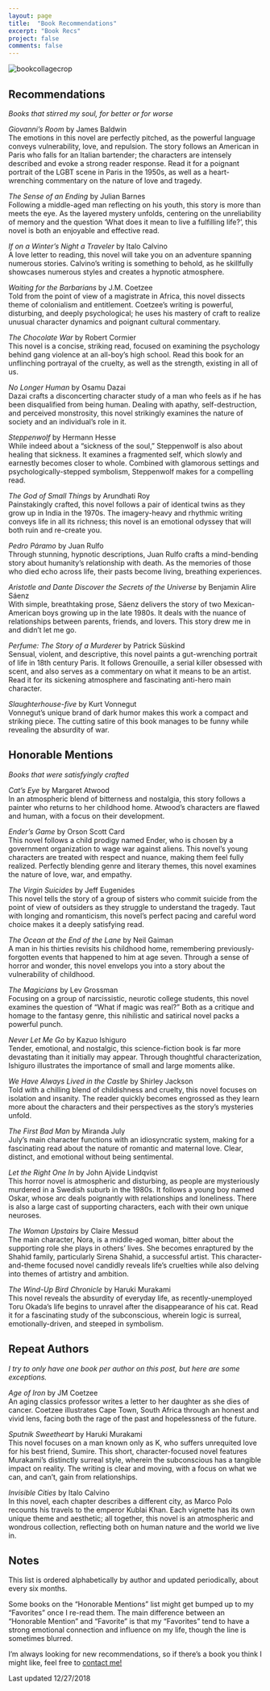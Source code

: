 ```yaml
---
layout: page
title:  "Book Recommendations"
excerpt: "Book Recs"
project: false
comments: false
---
```


![bookcollagecrop](https://i.imgur.com/mIS4d8M.png)

<p class="aligncenter"> 
<h2>Recommendations</h2>
  <i>Books that stirred my soul, for better or for worse</i>
</p>
      
<i>Giovanni’s Room</i> by James Baldwin  
The emotions in this novel are perfectly pitched, as the powerful language conveys vulnerability, love, and repulsion. The story follows an American in Paris who falls for an Italian bartender; the characters are intensely described and evoke a strong reader response. Read it for a poignant portrait of the LGBT scene in Paris in the 1950s, as well as a heart-wrenching commentary on the nature of love and tragedy.  
  
<i>The Sense of an Ending</i> by Julian Barnes  
Following a middle-aged man reflecting on his youth, this story is more than meets the eye. As the layered mystery unfolds, centering on the unreliability of memory and the question ‘What does it mean to live a fulfilling life?’, this novel is both an enjoyable and effective read.  
  
<i>If on a Winter’s Night a Traveler</i> by Italo Calvino  
A love letter to reading, this novel will take you on an adventure spanning numerous stories. Calvino’s writing is something to behold, as he skillfully showcases numerous styles and creates a hypnotic atmosphere.  
  
<i>Waiting for the Barbarians</i> by J.M. Coetzee  
Told from the point of view of a magistrate in Africa, this novel dissects theme of colonialism and entitlement. Coetzee’s writing is powerful, disturbing, and deeply psychological; he uses his mastery of craft to realize unusual character dynamics and poignant cultural commentary.  
  
<i>The Chocolate War</i> by Robert Cormier  
This novel is a concise, striking read, focused on examining the psychology behind gang violence at an all-boy’s high school. Read this book for an unflinching portrayal of the cruelty, as well as the strength, existing in all of us.  

<i>No Longer Human</i> by Osamu Dazai  
Dazai crafts a disconcerting character study of a man who feels as if he has been disqualified from being human. Dealing with apathy, self-destruction, and perceived monstrosity, this novel strikingly examines the nature of society and an individual’s role in it.  

<i>Steppenwolf</i> by Hermann Hesse  
While indeed about a “sickness of the soul,” Steppenwolf is also about healing that sickness. It examines a fragmented self, which slowly and earnestly becomes closer to whole. Combined with glamorous settings and psychologically-stepped symbolism, Steppenwolf makes for a compelling read.  

<i>The God of Small Things</i> by Arundhati Roy  
Painstakingly crafted, this novel follows a pair of identical twins as they grow up in India in the 1970s. The imagery-heavy and rhythmic writing conveys life in all its richness; this novel is an emotional odyssey that will both ruin and re-create you.  

<i>Pedro Páramo</i> by Juan Rulfo  
Through stunning, hypnotic descriptions, Juan Rulfo crafts a mind-bending story about humanity’s relationship with death. As the memories of those who died echo across life, their pasts become living, breathing experiences.  

<i>Aristotle and Dante Discover the Secrets of the Universe</i> by Benjamin Alire Sáenz  
With simple, breathtaking prose, Sáenz delivers the story of two Mexican-American boys growing up in the late 1980s. It deals with the nuance of relationships between parents, friends, and lovers. This story drew me in and didn’t let me go.  

<i>Perfume: The Story of a Murderer</i> by Patrick Süskind  
Sensual, violent, and descriptive, this novel paints a gut-wrenching portrait of life in 18th century Paris. It follows Grenouille, a serial killer obsessed with scent, and also serves as a commentary on what it means to be an artist. Read it for its sickening atmosphere and fascinating anti-hero main character.  

<i>Slaughterhouse-five</i> by Kurt Vonnegut  
Vonnegut’s unique brand of dark humor makes this work a compact and striking piece. The cutting satire of this book manages to be funny while revealing the absurdity of war.  

<p class="aligncenter"> 
<h2>Honorable Mentions</h2>
  <i>Books that were satisfyingly crafted</i>
</p>

<i>Cat’s Eye</i> by Margaret Atwood  
In an atmospheric blend of bitterness and nostalgia, this story follows a painter who returns to her childhood home. Atwood’s characters are flawed and human, with a focus on their development.  

<i>Ender’s Game</i> by Orson Scott Card  
This novel follows a child prodigy named Ender, who is chosen by a government organization to wage war against aliens. This novel’s young characters are treated with respect and nuance, making them feel fully realized. Perfectly blending genre and literary themes, this novel examines the nature of love, war, and empathy.  

<i>The Virgin Suicides</i> by Jeff Eugenides  
This novel tells the story of a group of sisters who commit suicide from the point of view of outsiders as they struggle to understand the tragedy. Taut with longing and romanticism, this novel’s perfect pacing and careful word choice makes it a deeply satisfying read.  

<i>The Ocean at the End of the Lane</i> by Neil Gaiman  
A man in his thirties revisits his childhood home, remembering previously-forgotten events that happened to him at age seven. Through a sense of horror and wonder, this novel envelops you into a story about the vulnerability of childhood.  

<i>The Magicians</i> by Lev Grossman  
Focusing on a group of narcissistic, neurotic college students, this novel examines the question of “What if magic was real?” Both as a critique and homage to the fantasy genre, this nihilistic and satirical novel packs a powerful punch.  

<i>Never Let Me Go</i> by Kazuo Ishiguro  
Tender, emotional, and nostalgic, this science-fiction book is far more devastating than it initially may appear. Through thoughtful characterization, Ishiguro illustrates the importance of small and large moments alike.  

<i>We Have Always Lived in the Castle</i> by Shirley Jackson  
Told with a chilling blend of childishness and cruelty, this novel focuses on isolation and insanity. The reader quickly becomes engrossed as they learn more about the characters and their perspectives as the story’s mysteries unfold.  

<i>The First Bad Man</i> by Miranda July  
July’s main character functions with an idiosyncratic system, making for a fascinating read about the nature of romantic and maternal love. Clear, distinct, and emotional without being sentimental.  

<i>Let the Right One In</i> by John Ajvide Lindqvist  
This horror novel is atmospheric and disturbing, as people are mysteriously murdered in a Swedish suburb in the 1980s. It follows a young boy named Oskar, whose arc deals poignantly with relationships and loneliness. There is also a large cast of supporting characters, each with their own unique neuroses.  

<i>The Woman Upstairs</i> by Claire Messud  
The main character, Nora, is a middle-aged woman, bitter about the supporting role she plays in others’ lives. She becomes enraptured by the Shahid family, particularly Sirena Shahid, a successful artist. This character-and-theme focused novel candidly reveals life’s cruelties while also delving into themes of artistry and ambition.  

<i>The Wind-Up Bird Chronicle</i> by Haruki Murakami  
This novel reveals the absurdity of everyday life, as recently-unemployed Toru Okada’s life begins to unravel after the disappearance of his cat. Read it for a fascinating study of the subconscious, wherein logic is surreal, emotionally-driven, and steeped in symbolism.  

<p class="aligncenter"> 
<h2>Repeat Authors</h2>
  <i>I try to only have one book per author on this post, but here are some exceptions.</i>
</p>

<i>Age of Iron</i> by JM Coetzee  
An aging classics professor writes a letter to her daughter as she dies of cancer. Coetzee illustrates Cape Town, South Africa through an honest and vivid lens, facing both the rage of the past and hopelessness of the future.  

<i>Sputnik Sweetheart</i> by Haruki Murakami  
This novel focuses on a man known only as K, who suffers unrequited love for his best friend, Sumire. This short, character-focused novel features Murakami’s distinctly surreal style, wherein the subconscious has a tangible impact on reality. The writing is clear and moving, with a focus on what we can, and can’t, gain from relationships.  

<i>Invisible Cities</i> by Italo Calvino  
In this novel, each chapter describes a different city, as Marco Polo recounts his travels to the emperor Kublai Khan. Each vignette has its own unique theme and aesthetic; all together, this novel is an atmospheric and wondrous collection, reflecting both on human nature and the world we live in.  

<p class="aligncenter"> 
<h2>Notes</h2>
</p>

This list is ordered alphabetically by author and updated periodically, about every six months.  

Some books on the “Honorable Mentions” list might get bumped up to my “Favorites” once I re-read them. The main difference between an “Honorable Mention” and “Favorite” is that my “Favorites” tend to have a strong emotional connection and influence on my life, though the line is sometimes blurred.  

I’m always looking for new recommendations, so if there’s a book you think I might like, feel free to [contact me!](https://ddykiel.github.io/reach-out/)  

Last updated 12/27/2018
